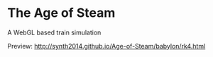 The Age of Steam
==================

A WebGL based train simulation

Preview:
http://synth2014.github.io/Age-of-Steam/babylon/rk4.html
